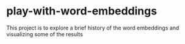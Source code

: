 # play-with-word-embeddings

This project is to explore a brief history of the word embeddings and visualizing some of the results

